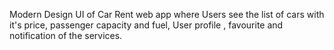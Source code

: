 Modern Design UI of Car Rent web app where Users see the list of cars with it's price, passenger capacity and fuel, User profile , favourite and notification of the services. 

